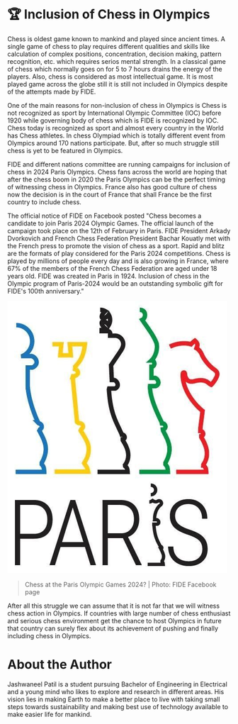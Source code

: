 # 🏆 Inclusion of Chess in Olympics

Chess is oldest game known to mankind and played since ancient times. A
single game of chess to play requires different qualities and skills
like calculation of complex positions, concentration, decision making,
pattern recognition, etc. which requires serios mental strength. In a
classical game of chess which normally goes on for 5 to 7 hours drains
the energy of the players. Also, chess is considered as most
intellectual game. It is most played game across the globe still it is
still not included in Olympics despite of the attempts made by FIDE.

One of the main reasons for non-inclusion of chess in Olympics is Chess
is not recognized as sport by International Olympic Committee (IOC)
before 1920 while governing body of chess which is FIDE is recognized by
IOC. Chess today is recognized as sport and almost every country in the
World has Chess athletes. In chess Olympiad which is totally different
event from Olympics around 170 nations participate. But, after so much
struggle still chess is yet to be featured in Olympics.

FIDE and different nations committee are running campaigns for inclusion
of chess in 2024 Paris Olympics. Chess fans across the world are hoping
that after the chess boom in 2020 the Paris Olympics can be the perfect
timing of witnessing chess in Olympics. France also has good culture of
chess now the decision is in the court of France that shall France be
the first country to include chess.

The official notice of FIDE on Facebook posted \"Chess becomes a
candidate to join Paris 2024 Olympic Games. The official launch of the
campaign took place on the 12th of February in Paris. FIDE President
Arkady Dvorkovich and French Chess Federation President Bachar Kouatly
met with the French press to promote the vision of chess as a sport.
Rapid and blitz are the formats of play considered for the Paris 2024
competitions. Chess is played by millions of people every day and is
also growing in France, where 67% of the members of the French Chess
Federation are aged under 18 years old. FIDE was created in Paris in 1924. Inclusion of chess in the Olympic program of Paris-2024 would be
an outstanding symbolic gift for FIDE's 100th anniversary.\"

![Chess at the Paris Olympic Games 2024?](_static/images/inclusion_of_chess_in_olympics/image1.jpg)

> Chess at the Paris Olympic Games 2024? \| Photo: FIDE Facebook page

After all this struggle we can assume that it is not far that we will
witness chess action in Olympics. If countries with large number of
chess enthusiast and serious chess environment get the chance to host
Olympics in future that country can surely flex about its achievement of
pushing and finally including chess in Olympics.

# About the Author

Jashwaneel Patil is a student pursuing Bachelor of Engineering in
Electrical and a young mind who likes to explore and research in
different areas. His vision lies in making Earth to make a better place
to live with taking small steps towards sustainability and making best
use of technology available to make easier life for mankind.
